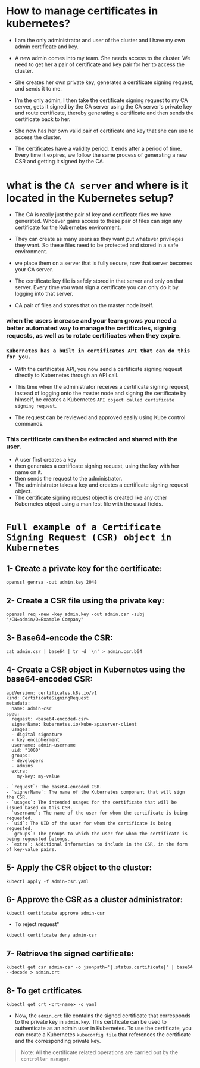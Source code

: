 # How to manage certificates in kubernetes?

* I am the only administrator and user of the cluster and I have my own admin certificate and key.

* A new admin comes into my team. She needs access to the cluster. We need to get her a pair of certificate and key pair for her to access the cluster.

* She creates her own private key, generates a certificate signing request, and sends it to me.

*  I'm the only admin, I then take the certificate signing request to my CA server, gets it signed by the CA server using the CA server's private key and route certificate, thereby generating a certificate and then sends the certificate back to her.

* She now has her own valid pair of certificate and key that she can use to access the cluster.

* The certificates have a validity period. It ends after a period of time. Every time it expires, we follow the same process of generating a new CSR and getting it signed by the CA.


# what is the `CA server` and where is it located in the Kubernetes setup?

* The CA is really just the pair of key and certificate files we have generated. Whoever gains access to these pair of files can sign any certificate for the Kubernetes environment.

* They can create as many users as they want put whatever privileges they want. So these files need to be protected and stored in a safe environment.

* we place them on a server that is fully secure, now that server becomes your CA server.

* The certificate key file is safely stored in that server and only on that server. Every time you want sign a certificate you can only do it by logging into that server.

* CA pair of files and stores that on the master node itself.

### when the users increase and your team grows you need a better automated way to manage the certificates, signing requests, as well as to rotate certificates when they expire.

### `Kubernetes has a built in certificates API that can do this for you.`

* With the certificates API, you now send a certificate signing request directly to Kubernetes through an API call.

* This time when the administrator receives a certificate signing request, instead of logging onto the master node and signing the certificate by himself, he creates a Kubernetes `API object called certificate signing request`.

* The request can be reviewed and approved easily using Kube control commands.

### This certificate can then be extracted and shared with the user.
- A user first creates a key
- then generates a certificate signing request, using the key with her name on it.
- then sends the request to the administrator.
- The administrator takes a key and creates a certificate signing request object.
- The certificate signing request object is created like any other Kubernetes object using a manifest file with the usual fields.


#  `Full example of a Certificate Signing Request (CSR) object in Kubernetes`

## 1- Create a private key for the certificate:
```
openssl genrsa -out admin.key 2048
```
## 2- Create a CSR file using the private key:
```
openssl req -new -key admin.key -out admin.csr -subj "/CN=admin/O=Example Company"
```
## 3- Base64-encode the CSR:
```
cat admin.csr | base64 | tr -d '\n' > admin.csr.b64
```
## 4- Create a CSR object in Kubernetes using the base64-encoded CSR:
```
apiVersion: certificates.k8s.io/v1
kind: CertificateSigningRequest
metadata:
  name: admin-csr
spec:
  request: <base64-encoded-csr>
  signerName: kubernetes.io/kube-apiserver-client
  usages:
  - digital signature
  - key encipherment
  username: admin-username
  uid: "1000"
  groups:
  - developers
  - admins
  extra:
    my-key: my-value

```
    - `request`: The base64-encoded CSR.
    - `signerName`: The name of the Kubernetes component that will sign the CSR.
    - `usages`: The intended usages for the certificate that will be issued based on this CSR.
    - `username`: The name of the user for whom the certificate is being requested.
    - `uid`: The UID of the user for whom the certificate is being requested.
    - `groups`: The groups to which the user for whom the certificate is being requested belongs.
    - `extra`: Additional information to include in the CSR, in the form of key-value pairs.

## 5- Apply the CSR object to the cluster:
```
kubectl apply -f admin-csr.yaml
```
## 6- Approve the CSR as a cluster administrator:
```
kubectl certificate approve admin-csr
```

* To reject request"
```
kubectl certificate deny admin-csr
```
## 7- Retrieve the signed certificate:
```
kubectl get csr admin-csr -o jsonpath='{.status.certificate}' | base64 --decode > admin.crt
```
## 8- To get crtificates
```
kubectl get crt <crt-name> -o yaml
```
- Now, the `admin.crt` file contains the signed certificate that corresponds to the private key in `admin.key`. This certificate can be used to authenticate as an admin user in Kubernetes. To use the certificate, you can create a Kubernetes `kubeconfig file` that references the certificate and the corresponding private key.

> Note: All the certificate related operations are carried out by the `controller manager`.